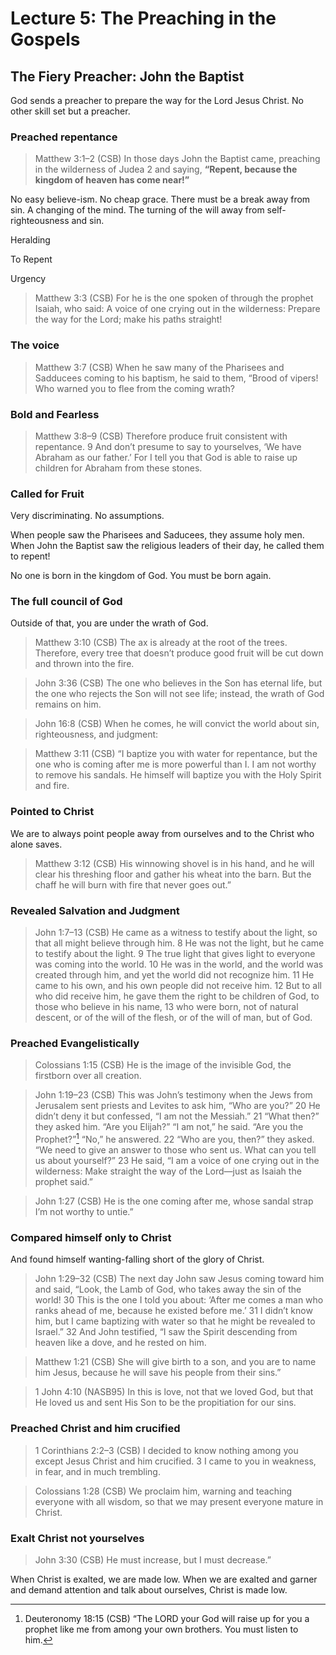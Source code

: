 # Lecture 5: The Preaching in the Gospels

## The Fiery Preacher: John the Baptist

God sends a preacher to prepare the way for the Lord Jesus Christ. No other skill set but a preacher.

### Preached repentance

>Matthew 3:1–2 (CSB) In those days John the Baptist came, preaching in the wilderness of Judea 2 and saying, **“Repent, because the kingdom of heaven has come near!”**

No easy believe-ism. No cheap grace. There must be a break away from sin. A changing of the mind. The turning of the will away from self-righteousness and sin.

Heralding

To Repent

Urgency

>Matthew 3:3 (CSB) For he is the one spoken of through the prophet Isaiah, who said: A voice of one crying out in the wilderness: Prepare the way for the Lord; make his paths straight!

### The voice

>Matthew 3:7 (CSB) When he saw many of the Pharisees and Sadducees coming to his baptism, he said to them, “Brood of vipers! Who warned you to flee from the coming wrath?

### Bold and Fearless

>Matthew 3:8–9 (CSB) Therefore produce fruit consistent with repentance. 9 And don’t presume to say to yourselves, ‘We have Abraham as our father.’ For I tell you that God is able to raise up children for Abraham from these stones.

### Called for Fruit

Very discriminating. No assumptions.

When people saw the Pharisees and Saducees, they assume holy men. When John the Baptist saw the religious leaders of their day, he called them to repent!

No one is born in the kingdom of God. You must be born again.

### The full council of God

Outside of that, you are under the wrath of God.

>Matthew 3:10 (CSB) The ax is already at the root of the trees. Therefore, every tree that doesn’t produce good fruit will be cut down and thrown into the fire.

>John 3:36 (CSB) The one who believes in the Son has eternal life, but the one who rejects the Son will not see life; instead, the wrath of God remains on him.

>John 16:8 (CSB) When he comes, he will convict the world about sin, righteousness, and judgment:

>Matthew 3:11 (CSB) “I baptize you with water for repentance, but the one who is coming after me is more powerful than I. I am not worthy to remove his sandals. He himself will baptize you with the Holy Spirit and fire.

### Pointed to Christ

We are to always point people away from ourselves and to the Christ who alone saves.

>Matthew 3:12 (CSB) His winnowing shovel is in his hand, and he will clear his threshing floor and gather his wheat into the barn. But the chaff he will burn with fire that never goes out.”

### Revealed Salvation and Judgment

>John 1:7–13 (CSB) He came as a witness to testify about the light, so that all might believe through him. 8 He was not the light, but he came to testify about the light. 9 The true light that gives light to everyone was coming into the world. 10 He was in the world, and the world was created through him, and yet the world did not recognize him. 11 He came to his own, and his own people did not receive him. 12 But to all who did receive him, he gave them the right to be children of God, to those who believe in his name, 13 who were born, not of natural descent, or of the will of the flesh, or of the will of man, but of God.


### Preached Evangelistically 

>Colossians 1:15 (CSB) He is the image of the invisible God, the firstborn over all creation.

>John 1:19–23 (CSB) This was John’s testimony when the Jews from Jerusalem sent priests and Levites to ask him, “Who are you?” 20 He didn’t deny it but confessed, “I am not the Messiah.” 21 “What then?” they asked him. “Are you Elijah?” “I am not,” he said. “Are you the Prophet?”[^Deut 18:15]  “No,” he answered. 22 “Who are you, then?” they asked. “We need to give an answer to those who sent us. What can you tell us about yourself?” 23 He said, “I am a voice of one crying out in the wilderness: Make straight the way of the Lord—just as Isaiah the prophet said.”

>John 1:27 (CSB) He is the one coming after me, whose sandal strap I’m not worthy to untie.”

### Compared himself only to Christ

And found himself wanting-falling short of the glory of Christ.

>John 1:29–32 (CSB) The next day John saw Jesus coming toward him and said, “Look, the Lamb of God, who takes away the sin of the world! 30 This is the one I told you about: ‘After me comes a man who ranks ahead of me, because he existed before me.’ 31 I didn’t know him, but I came baptizing with water so that he might be revealed to Israel.” 32 And John testified, “I saw the Spirit descending from heaven like a dove, and he rested on him.

>Matthew 1:21 (CSB) She will give birth to a son, and you are to name him Jesus, because he will save his people from their sins.”

>1 John 4:10 (NASB95) In this is love, not that we loved God, but that He loved us and sent His Son to be the propitiation for our sins.

### Preached Christ and him crucified

>1 Corinthians 2:2–3 (CSB) I decided to know nothing among you except Jesus Christ and him crucified. 3 I came to you in weakness, in fear, and in much trembling.

>Colossians 1:28 (CSB) We proclaim him, warning and teaching everyone with all wisdom, so that we may present everyone mature in Christ.

### Exalt Christ not yourselves

>John 3:30 (CSB) He must increase, but I must decrease.”

When Christ is exalted, we are made low. When we are exalted and garner and demand attention and talk about ourselves, Christ is made low.

[^Deut 18:15]: Deuteronomy 18:15 (CSB) “The LORD your God will raise up for you a prophet like me from among your own brothers. You must listen to him.
